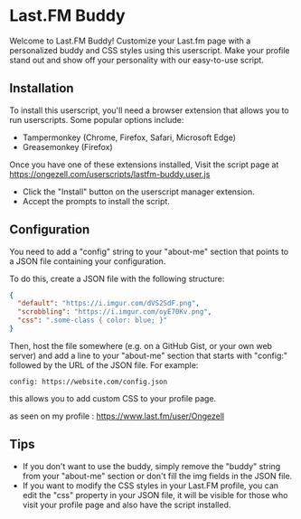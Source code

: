# Last.FM Buddy

Welcome to Last.FM Buddy! Customize your Last.fm page with a personalized buddy and CSS styles using this userscript. Make your profile stand out and show off your personality with our easy-to-use script.

## Installation

To install this userscript, you'll need a browser extension that allows you to run userscripts. Some popular options include:

- Tampermonkey (Chrome, Firefox, Safari, Microsoft Edge)
- Greasemonkey (Firefox)

Once you have one of these extensions installed, Visit the script page at https://ongezell.com/userscripts/lastfm-buddy.user.js
- Click the "Install" button on the userscript manager extension.
- Accept the prompts to install the script.

## Configuration

You need to add a "config" string to your "about-me" section that points to a JSON file containing your configuration.

To do this, create a JSON file with the following structure:

```json
{
  "default": "https://i.imgur.com/dVS2SdF.png",
  "scrobbling": "https://i.imgur.com/oyE70Kv.png",
  "css": ".some-class { color: blue; }"
}
 ``` 
Then, host the file somewhere (e.g. on a GitHub Gist, or your own web server) and add a line to your "about-me" section that starts with "config:" followed by the URL of the JSON file. For example:

`config: https://website.com/config.json`

this allows you to add custom CSS to your profile page.

as seen on my profile : https://www.last.fm/user/Ongezell



## Tips

- If you don't want to use the buddy, simply remove the "buddy" string from your "about-me" section or don't fill the img fields in the JSON file.
- If you want to modify the CSS styles in your Last.FM profile, you can edit the "css" property in your JSON file, it will be visible for those who visit your profile page and also have the script installed.
